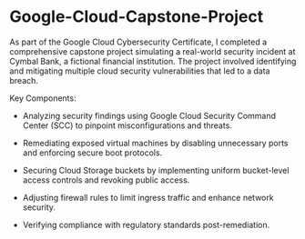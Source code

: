 # Google-Cloud-Capstone-Project
As part of the Google Cloud Cybersecurity Certificate, I completed a comprehensive capstone project simulating a real-world security incident at Cymbal Bank, a fictional financial institution. The project involved identifying and mitigating multiple cloud security vulnerabilities that led to a data breach. 

Key Components:

- Analyzing security findings using Google Cloud Security Command Center (SCC) to pinpoint misconfigurations and threats.

- Remediating exposed virtual machines by disabling unnecessary ports and enforcing secure boot protocols.

- Securing Cloud Storage buckets by implementing uniform bucket-level access controls and revoking public access.

- Adjusting firewall rules to limit ingress traffic and enhance network security.

- Verifying compliance with regulatory standards post-remediation.
